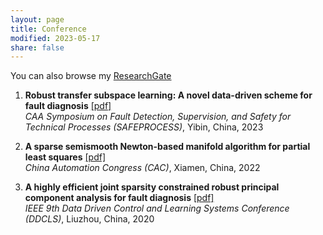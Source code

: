 ```yaml
---
layout: page
title: Conference
modified: 2023-05-17 
share: false
---
```


You can also browse my <a href="https://www.researchgate.net/profile/Xianchao-Xiu" target="_blank" style="text-decoration:underline;">ResearchGate</a>




<style>
.biblist { }

/* The item */
.biblist li { }

/* You can define custom styles for plstyle field here. */


/*************************************
   The box that contain BibTeX code
 *************************************/
div.noshow { display: none; }
div.bibtex {
  margin-right: 0%;
  margin-top: 1.2em;
  margin-bottom: 1.3em;
  border: 1px solid silver;
  padding: 0.3em 0.5em;
  background: #eeeeee;
}
div.bibtex pre { font-size: 75%; overflow: auto;  width: 100%; }
</style>

<script>
function toggleBibtex(articleid) {
  var bib = document.getElementById('bib_'+articleid);
  if (bib) {
    if(bib.className.indexOf('bibtex') != -1) {
    bib.className.indexOf('noshow') == -1?bib.className = 'bibtex noshow':bib.className = 'bibtex';
    }
  } else {
    return;
  }
}
</script>


<ol class="biblist">
   
  
  
 <li ><p>
<b>Robust transfer subspace learning: A novel data-driven scheme for fault diagnosis</b> <a href="../conference/2023-SAFEPROCESS.pdf" class="textlink" target="_blank">[pdf]</a> <br>
<i>CAA Symposium on Fault Detection, Supervision, and Safety for Technical Processes (SAFEPROCESS)</i>,
Yibin, China, 2023<br>
    

   
<li ><p>
<b>A sparse semismooth Newton-based manifold algorithm for partial least squares</b> <a href="../conferences/2022-CAC.pdf" class="textlink" target="_blank">[pdf]</a> <br>
<i>China Automation Congress (CAC)</i>,
Xiamen, China, 2022<br>



   
  
 <li ><p>
<b>A highly efficient joint sparsity constrained robust principal component analysis for fault diagnosis</b> <a href="../conference/2020-DDCLS.pdf" class="textlink" target="_blank">[pdf]</a> <br>
<i>IEEE 9th Data Driven Control and Learning Systems Conference (DDCLS)</i>,
Liuzhou, China, 2020<br>

  
